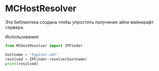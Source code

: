 # MCHostResolver

Эта библиотека создана чтобы упростить получение айпи майнкрафт сервера.

Использование:
```python
from MCHostResolver import IPFinder

hostname = 'hypixel.net'
resolved = IPFinder.resolve(hostname)
print(resolved)
```
